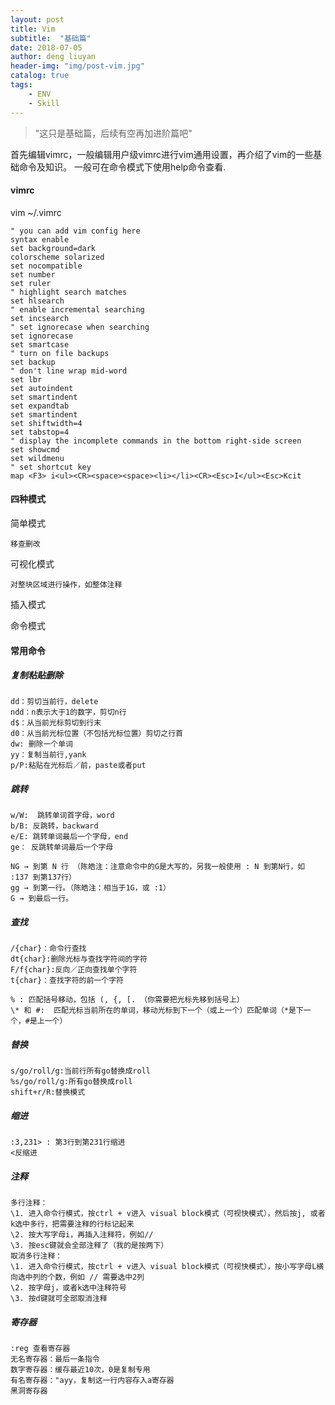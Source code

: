 ```yaml
---
layout: post
title: Vim
subtitle:  "基础篇"
date: 2018-07-05
author: deng liuyan
header-img: "img/post-vim.jpg"
catalog: true
tags:
    - ENV
    - Skill
---
```


> "这只是基础篇，后续有空再加进阶篇吧"

首先编辑vimrc，一般编辑用户级vimrc进行vim通用设置，再介绍了vim的一些基础命令及知识。
一般可在命令模式下使用help命令查看.

#### vimrc

vim ~/.vimrc

```vim
" you can add vim config here
syntax enable
set background=dark
colorscheme solarized
set nocompatible
set number
set ruler
" highlight search matches
set hlsearch
" enable incremental searching
set incsearch
" set ignorecase when searching
set ignorecase
set smartcase
" turn on file backups
set backup
" don't line wrap mid-word
set lbr
set autoindent
set smartindent
set expandtab
set smartindent
set shiftwidth=4
set tabstop=4
" display the incomplete commands in the bottom right-side screen
set showcmd
set wildmenu
" set shortcut key
map <F3> i<ul><CR><space><space><li></li><CR><Esc>I</ul><Esc>Kcit
```

#### 四种模式

简单模式

    移查删改

可视化模式

    对整块区域进行操作，如整体注释

插入模式

命令模式

#### 常用命令
##### 复制粘贴删除

    dd：剪切当前行，delete
    ndd：n表示大于1的数字，剪切n行 
    d$：从当前光标剪切到行末 
    d0：从当前光标位置（不包括光标位置）剪切之行首
    dw: 删除一个单词
    yy：复制当前行,yank
    p/P:粘贴在光标后／前，paste或者put

##### 跳转
    w/W:  跳转单词首字母，word
    b/B: 反跳转，backward
    e/E: 跳转单词最后一个字母，end
    ge： 反跳转单词最后一个字母
    
    NG → 到第 N 行 （陈皓注：注意命令中的G是大写的，另我一般使用 : N 到第N行，如 :137 到第137行） 
    gg → 到第一行。（陈皓注：相当于1G，或 :1） 
    G → 到最后一行。

##### 查找

    /{char}：命令行查找
    dt{char}:删除光标与查找字符间的字符
    F/f{char}:反向／正向查找单个字符
    t{char}：查找字符的前一个字符
    
    % : 匹配括号移动，包括 (, {, [. （你需要把光标先移到括号上） 
    \* 和 #:  匹配光标当前所在的单词，移动光标到下一个（或上一个）匹配单词（*是下一个，#是上一个）
##### 替换
    s/go/roll/g:当前行所有go替换成roll
    %s/go/roll/g:所有go替换成roll
    shift+r/R:替换模式

##### 缩进
    :3,231> : 第3行到第231行缩进
    <反缩进

##### 注释
    多行注释： 
    \1. 进入命令行模式，按ctrl + v进入 visual block模式（可视快模式），然后按j, 或者k选中多行，把需要注释的行标记起来 
    \2. 按大写字母i，再插入注释符，例如// 
    \3. 按esc键就会全部注释了（我的是按两下） 
    取消多行注释： 
    \1. 进入命令行模式，按ctrl + v进入 visual block模式（可视快模式），按小写字母L横向选中列的个数，例如 // 需要选中2列 
    \2. 按字母j，或者k选中注释符号 
    \3. 按d键就可全部取消注释 

##### 寄存器
    :reg 查看寄存器
    无名寄存器：最后一条指令
    数字寄存器：缓存最近10次，0是复制专用
    有名寄存器："ayy，复制这一行内容存入a寄存器
    黑洞寄存器
